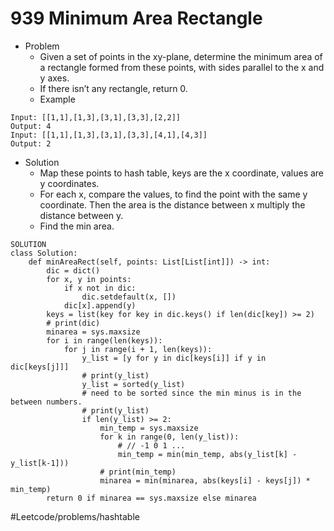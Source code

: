 # 939 Minimum Area Rectangle
* Problem
	* Given a set of points in the xy-plane, determine the minimum area of a rectangle formed from these points, with sides parallel to the x and y axes.
	* If there isn’t any rectangle, return 0.
	* Example
```
Input: [[1,1],[1,3],[3,1],[3,3],[2,2]]
Output: 4
Input: [[1,1],[1,3],[3,1],[3,3],[4,1],[4,3]]
Output: 2 
```
* Solution
	* Map these points to hash table, keys are the x  coordinate, values are y coordinates. 
	* For each x, compare the values, to find the point with the same y coordinate. Then the area is the distance between x multiply the distance between y. 
	* Find the min area.
```
SOLUTION
class Solution:
    def minAreaRect(self, points: List[List[int]]) -> int:
        dic = dict()
        for x, y in points:
            if x not in dic:
                dic.setdefault(x, [])
            dic[x].append(y)
        keys = list(key for key in dic.keys() if len(dic[key]) >= 2)
        # print(dic)
        minarea = sys.maxsize
        for i in range(len(keys)):
            for j in range(i + 1, len(keys)):
                y_list = [y for y in dic[keys[i]] if y in dic[keys[j]]]
                # print(y_list)
                y_list = sorted(y_list)
                # need to be sorted since the min minus is in the between numbers.
                # print(y_list)
                if len(y_list) >= 2:
                    min_temp = sys.maxsize
                    for k in range(0, len(y_list)):
                        # // -1 0 1 ...
                        min_temp = min(min_temp, abs(y_list[k] - y_list[k-1]))
                    # print(min_temp)
                    minarea = min(minarea, abs(keys[i] - keys[j]) * min_temp)
        return 0 if minarea == sys.maxsize else minarea
```
#Leetcode/problems/hashtable

